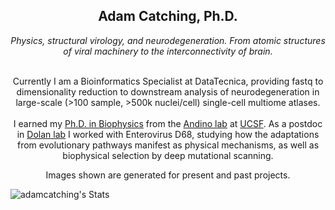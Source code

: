 ## 
<center>
    <h2 class="w3-wide">Adam Catching, Ph.D.</h2>
    <p class="w3-opacity"><i>Physics, structural virology, and neurodegeneration. From atomic structures of viral machinery to the interconnectivity of brain.</i></p>
    <br>
    <pI class="w3-content"<i>Currently I am a Bioinformatics Specialist at DataTecnica, 
      providing fastq to dimensionality reduction to downstream analysis of neurodegeneration 
      in large-scale (>100 sample, >500k nuclei/cell) single-cell multiome atlases. <br><br>
    I earned my <a href="https://escholarship.org/uc/item/763583b7">Ph.D. in Biophysics</a> from the <a href="andino.ucsf.edu">Andino lab</a> at <a href="ucsf.edu">UCSF</a>. As a postdoc in <a href="https://qveu.github.io/QVEU/index.html">Dolan lab</a> I worked with Enterovirus D68, studying how the adaptations from evolutionary pathways manifest as physical mechanisms, as well as biophysical selection by deep mutational scanning.  </i></p>
    <p>Images shown are generated for present and past projects.</p>
    </pI>
    </center>

![adamcatching's Stats](https://github-readme-stats.vercel.app/api?username=adamcatching&theme=vue-dark&show_icons=true&hide_border=true&count_private=true)
